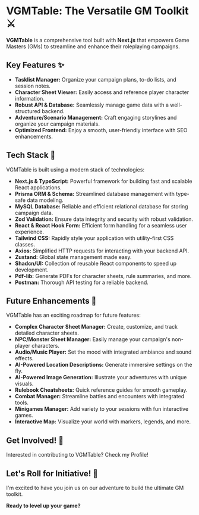 # VGMTable: The Versatile GM Toolkit ⚔️

**VGMTable** is a comprehensive tool built with **Next.js** that empowers Game Masters (GMs) to streamline and enhance their roleplaying campaigns.

## Key Features ✨

* **Tasklist Manager:** Organize your campaign plans, to-do lists, and session notes.
* **Character Sheet Viewer:** Easily access and reference player character information.
* **Robust API & Database:** Seamlessly manage game data with a well-structured backend.
* **Adventure/Scenario Management:** Craft engaging storylines and organize your campaign materials.
* **Optimized Frontend:** Enjoy a smooth, user-friendly interface with SEO enhancements.

## Tech Stack 🚀

VGMTable is built using a modern stack of technologies:

* **Next.js & TypeScript:** Powerful framework for building fast and scalable React applications.
* **Prisma ORM & Schema:** Streamlined database management with type-safe data modeling.
* **MySQL Database:** Reliable and efficient relational database for storing campaign data.
* **Zod Validation:** Ensure data integrity and security with robust validation.
* **React & React Hook Form:** Efficient form handling for a seamless user experience.
* **Tailwind CSS:** Rapidly style your application with utility-first CSS classes.
* **Axios:** Simplified HTTP requests for interacting with your backend API.
* **Zustand:** Global state management made easy.
* **Shadcn/UI:** Collection of reusable React components to speed up development.
* **Pdf-lib:** Generate PDFs for character sheets, rule summaries, and more.
* **Postman:** Thorough API testing for a reliable backend.

## Future Enhancements 🔮

VGMTable has an exciting roadmap for future features:

* **Complex Character Sheet Manager:** Create, customize, and track detailed character sheets.
* **NPC/Monster Sheet Manager:** Easily manage your campaign's non-player characters.
* **Audio/Music Player:** Set the mood with integrated ambiance and sound effects.
* **AI-Powered Location Descriptions:** Generate immersive settings on the fly.
* **AI-Powered Image Generation:**  Illustrate your adventures with unique visuals.
* **Rulebook Cheatsheets:** Quick reference guides for smooth gameplay.
* **Combat Manager:** Streamline battles and encounters with integrated tools.
* **Minigames Manager:** Add variety to your sessions with fun interactive games.
* **Interactive Map:** Visualize your world with markers, legends, and more.

## Get Involved! 🙌

Interested in contributing to VGMTable? Check my Profile!

## Let's Roll for Initiative! 🎲

I'm excited to have you join us on our adventure to build the ultimate GM toolkit.

**Ready to level up your game?**
